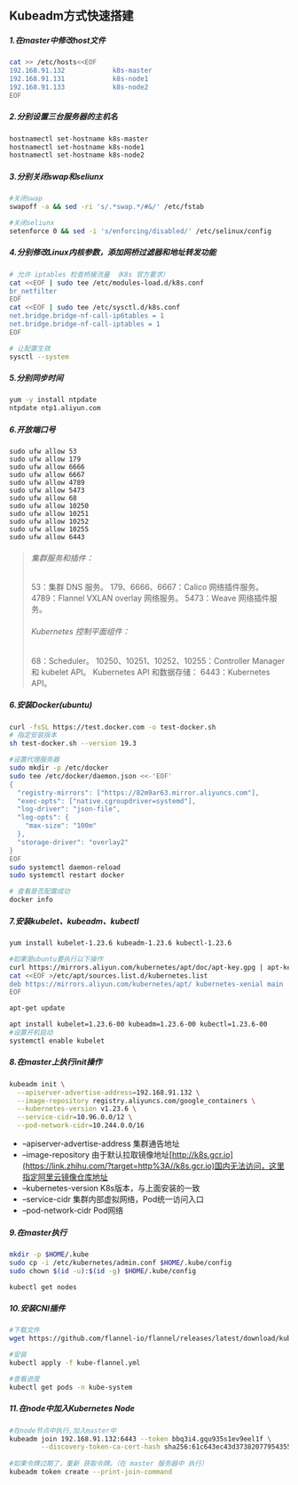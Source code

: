 ## Kubeadm方式快速搭建

##### 1.在master中修改host文件

```sh
cat >> /etc/hosts<<EOF
192.168.91.132            k8s-master
192.168.91.131            k8s-node1
192.168.91.133            k8s-node2
EOF
```

##### 2.分别设置三台服务器的主机名

```sh
hostnamectl set-hostname k8s-master
hostnamectl set-hostname k8s-node1
hostnamectl set-hostname k8s-node2
```

##### 3.分别关闭swap和seliunx

```sh
#关闭swap
swapoff -a && sed -ri 's/.*swap.*/#&/' /etc/fstab

#关闭seliunx
setenforce 0 && sed -i 's/enforcing/disabled/' /etc/selinux/config
```

##### 4.分别修改Linux内核参数，添加网桥过滤器和地址转发功能

```sh
# 允许 iptables 检查桥接流量 （K8s 官方要求）
cat <<EOF | sudo tee /etc/modules-load.d/k8s.conf
br_netfilter
EOF
cat <<EOF | sudo tee /etc/sysctl.d/k8s.conf
net.bridge.bridge-nf-call-ip6tables = 1
net.bridge.bridge-nf-call-iptables = 1
EOF

# 让配置生效
sysctl --system
```

##### 5.分别同步时间

```sh
yum -y install ntpdate
ntpdate ntp1.aliyun.com
```

##### 6.开放端口号

```
sudo ufw allow 53 
sudo ufw allow 179 
sudo ufw allow 6666 
sudo ufw allow 6667
sudo ufw allow 4789
sudo ufw allow 5473
sudo ufw allow 68
sudo ufw allow 10250
sudo ufw allow 10251
sudo ufw allow 10252
sudo ufw allow 10255
sudo ufw allow 6443
```



>###### 集群服务和插件：
>53：集群 DNS 服务。
>179、6666、6667：Calico 网络插件服务。
>4789：Flannel VXLAN overlay 网络服务。
>5473：Weave 网络插件服务。
>
>###### Kubernetes 控制平面组件：
>68：Scheduler。
>10250、10251、10252、10255：Controller Manager 和 kubelet API。
>Kubernetes API 和数据存储：
>6443：Kubernetes API。

##### 6.安装Docker(ubuntu)

```sh
curl -fsSL https://test.docker.com -o test-docker.sh
# 指定安装版本
sh test-docker.sh --version 19.3

#设置代理服务器
sudo mkdir -p /etc/docker
sudo tee /etc/docker/daemon.json <<-'EOF'
{
  "registry-mirrors": ["https://82m9ar63.mirror.aliyuncs.com"],
  "exec-opts": ["native.cgroupdriver=systemd"],
  "log-driver": "json-file",
  "log-opts": {
    "max-size": "100m"
  },
  "storage-driver": "overlay2"
}
EOF
sudo systemctl daemon-reload
sudo systemctl restart docker

# 查看是否配置成功
docker info
```

##### 7.安装kubelet、kubeadm、kubectl

```sh
yum install kubelet-1.23.6 kubeadm-1.23.6 kubectl-1.23.6

#如果是ubuntu要执行以下操作
curl https://mirrors.aliyun.com/kubernetes/apt/doc/apt-key.gpg | apt-key add - 
cat <<EOF >/etc/apt/sources.list.d/kubernetes.list
deb https://mirrors.aliyun.com/kubernetes/apt/ kubernetes-xenial main
EOF

apt-get update

apt install kubelet=1.23.6-00 kubeadm=1.23.6-00 kubectl=1.23.6-00
#设置开机启动
systemctl enable kubelet
```

##### 8.在master上执行init操作

```sh
kubeadm init \
  --apiserver-advertise-address=192.168.91.132 \
  --image-repository registry.aliyuncs.com/google_containers \
  --kubernetes-version v1.23.6 \
  --service-cidr=10.96.0.0/12 \
  --pod-network-cidr=10.244.0.0/16 
```

- –apiserver-advertise-address 集群通告地址
- –image-repository 由于默认拉取镜像地址[http://k8s.gcr.io](https://link.zhihu.com/?target=http%3A//k8s.gcr.io)国内无法访问，这里指定阿里云镜像仓库地址
- –kubernetes-version K8s版本，与上面安装的一致
- –service-cidr 集群内部虚拟网络，Pod统一访问入口
- –pod-network-cidr Pod网络

##### 9.在master执行

```sh
mkdir -p $HOME/.kube
sudo cp -i /etc/kubernetes/admin.conf $HOME/.kube/config
sudo chown $(id -u):$(id -g) $HOME/.kube/config

kubectl get nodes
```

##### 10.安装CNI插件

```sh
#下载文件
wget https://github.com/flannel-io/flannel/releases/latest/download/kube-flannel.yml

#安装
kubectl apply -f kube-flannel.yml 

#查看进度
kubectl get pods -n kube-system
```

##### 11.在node中加入Kubernetes Node

```sh
#在node节点中执行,加入master中
kubeadm join 192.168.91.132:6443 --token bbq3i4.gqu935s1ev9eel1f \
        --discovery-token-ca-cert-hash sha256:61c643ec43d37382077954355bdb4aeb0aaf03648c8100e9649942b87679fc51
        
#如果令牌过期了，重新 获取令牌。（在 master 服务器中 执行）
kubeadm token create --print-join-command
```

